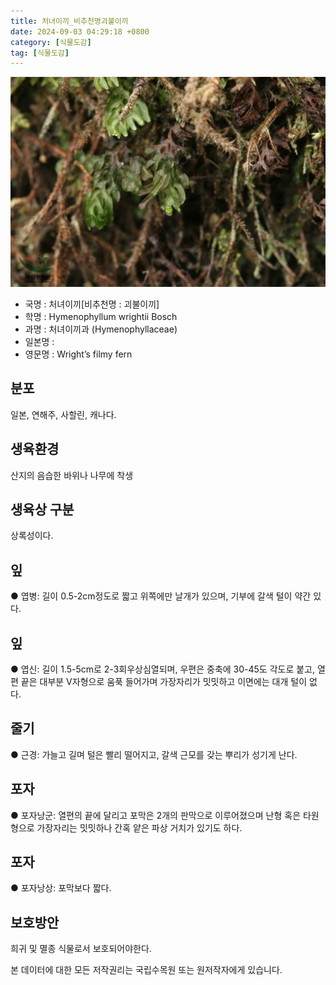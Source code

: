 ```yaml
---
title: 처녀이끼_비추천명괴불이끼
date: 2024-09-03 04:29:18 +0800
category: [식물도감]
tag: [식물도감]
---
```




![처녀이끼[비추천명 : 괴불이끼]](/assets/img/fileUpload/plants/basic/Hymenophyllaceae/Hymenophyllum/3035/3035_2_th2.jpg)
- 국명 : 처녀이끼[비추천명 : 괴불이끼]
- 학명 : Hymenophyllum wrightii Bosch
- 과명 : 처녀이끼과 (Hymenophyllaceae)
- 일본명 : 
- 영문명 : Wright’s filmy fern


## 분포
일본, 연해주, 사할린, 캐나다.
## 생육환경
산지의 음습한 바위나 나무에 착생
## 생육상 구분
상록성이다.
## 잎
● 엽병: 길이 0.5-2cm정도로 짧고 위쪽에만 날개가 있으며, 기부에 갈색 털이 약간 있다.
## 잎
● 엽신: 길이 1.5-5cm로 2-3회우상심열되며, 우편은 중축에 30-45도 각도로 붙고, 열편 끝은 대부분 V자형으로 움푹 들어가며 가장자리가 밋밋하고 이면에는 대개 털이 없다. 
## 줄기
● 근경: 가늘고 길며 털은 빨리 떨어지고, 갈색 근모를 갖는 뿌리가 성기게 난다.
## 포자
● 포자낭군: 열편의 끝에 달리고 포막은 2개의 판막으로 이루어졌으며 난형 혹은 타원형으로 가장자리는 밋밋하나 간혹 얕은 파상 거치가 있기도 하다.
## 포자
● 포자낭상: 포막보다 짧다.
## 보호방안
희귀 및 멸종 식물로서 보호되어야한다.






본 데이터에 대한 모든 저작권리는 국립수목원 또는 원저작자에게 있습니다.

